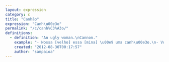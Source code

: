 ```yaml
---
layout: expression
category: c
title: "Canhão"
expression: "Canh\u00e3o"
permalink: "/c/canh%C3%A3o/"
definitions:
  - definition: "An ugly woman.\nCannon."
    example: "- Nossa [velho] essa [mina] \u00e9 uma canh\u00e3o.\n- Voc\u00ea viu que canh\u00e3o."
    created: "2012-08-30T00:17:57"
    author: "sampaioa"
---
```

